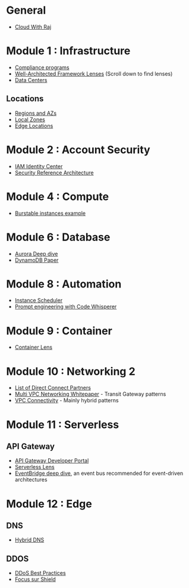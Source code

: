 # General

* [Cloud With Raj](https://www.youtube.com/@cloudwithraj)

# Module 1 : Infrastructure

* [Compliance programs](https://aws.amazon.com/compliance/programs/)
* [Well-Architected Framework Lenses](https://aws.amazon.com/architecture/well-architected) (Scroll down to find lenses)
* [Data Centers](https://aws.amazon.com/compliance/data-center/data-centers/)

## Locations

* [Regions and AZs](https://aws.amazon.com/about-aws/global-infrastructure/regions_az/?p=ngi&loc=2)
* [Local Zones](https://aws.amazon.com/about-aws/global-infrastructure/localzones/locations/?nc=sn&loc=3&refid=c7cc5b76-1a72-46f2-936c-4ca12be47825)
* [Edge Locations](https://aws.amazon.com/cloudfront/features/?p=ugi&l=emea&whats-new-cloudfront.sort-by=item.additionalFields.postDateTime&whats-new-cloudfront.sort-order=desc)

# Module 2 : Account Security

* [IAM Identity Center](https://docs.aws.amazon.com/singlesignon/latest/userguide/what-is.html)
* [Security Reference Architecture](https://docs.aws.amazon.com/prescriptive-guidance/latest/security-reference-architecture/welcome.html)

# Module 4 : Compute

* [Burstable instances example](https://docs.aws.amazon.com/AWSEC2/latest/UserGuide/unlimited-mode-examples.html#t3_unlimited_example)

# Module 6 : Database

* [Aurora Deep dive](https://pages.awscloud.com/rs/112-TZM-766/images/EV_modernize-your-databases-with-amazon-aurora_Mar-2021.pdf)
* [DynamoDB Paper](https://www.usenix.org/system/files/atc22-elhemali.pdf)

# Module 8 : Automation

* [Instance Scheduler](https://aws.amazon.com/solutions/implementations/instance-scheduler-on-aws/?did=fs_card&trk=fs_card)
* [Prompt engineering with Code Whisperer](https://aws.amazon.com/blogs/devops/best-practices-for-prompt-engineering-with-amazon-codewhisperer/)

# Module 9 : Container

* [Container Lens](https://docs.aws.amazon.com/wellarchitected/latest/container-build-lens/container-build-lens.html)

# Module 10 : Networking 2

* [List of Direct Connect Partners](https://aws.amazon.com/directconnect/partners/)
* [Multi VPC Networking Whitepaper](https://docs.aws.amazon.com/whitepapers/latest/building-scalable-secure-multi-vpc-network-infrastructure/welcome.html) - Transit Gateway patterns
* [VPC Connectivity](https://docs.aws.amazon.com/whitepapers/latest/aws-vpc-connectivity-options/network-to-amazon-vpc-connectivity-options.html) - Mainly hybrid patterns

# Module 11 : Serverless

## API Gateway

* [API Gateway Developer Portal](https://github.com/awslabs/aws-api-gateway-developer-portal)
* [Serverless Lens](https://docs.aws.amazon.com/wellarchitected/latest/serverless-applications-lens/welcome.html)
* [EventBridge deep dive](https://www.youtube.com/watch?v=6X4lSPkn4ps), an event bus recommended for event-driven architectures

# Module 12 : Edge

## DNS

* [Hybrid DNS](https://docs.aws.amazon.com/whitepapers/latest/hybrid-cloud-dns-options-for-vpc/hybrid-cloud-dns-options-for-vpc.html)

## DDOS

* [DDoS Best Practices](https://docs.aws.amazon.com/whitepapers/latest/aws-best-practices-ddos-resiliency/aws-best-practices-ddos-resiliency.html)
* [Focus sur Shield](https://www.youtube.com/watch?v=5cfVebJ8wTo)
